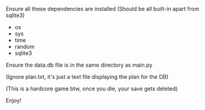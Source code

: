 Ensure all these dependencies are installed (Should be all built-in apart from sqlite3)

* os
* sys
* time
* random
* sqlite3

Ensure the data.db file is in the same directory as main.py

(Ignore plan.txt, it's just a text file displaying the plan for the DB)

(This is a hardcore game btw, once you die, your save gets deleted)

Enjoy!